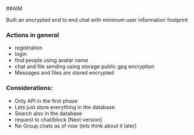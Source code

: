 ##AIM

Built an encrypted end to end chat with minimum user information footprint

### Actions in general
- registration
- login
- find people using avatar name
- chat and file sending using storage public gpg encryption
- Messages and files are stored encrypted

### Considerations:
- Only API in the first phase 
- Lets just store everything in the database
- Search also in the database
- request to chat/block [Next version]
- No Group chats as of now (lets think about it later)